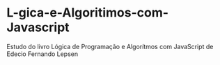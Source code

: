 # L-gica-e-Algoritimos-com-Javascript
Estudo do livro Lógica de Programação e Algorítmos com JavaScript de Edecio Fernando Lepsen

